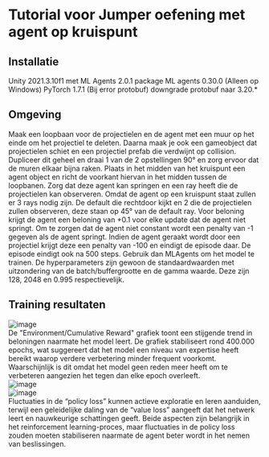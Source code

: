 # Tutorial voor Jumper oefening met agent op kruispunt #
## Installatie ##
Unity 2021.3.10f1 met ML Agents 2.0.1 package
ML agents 0.30.0
(Alleen op Windows) PyTorch 1.7.1
(Bij error protobuf) downgrade protobuf naar 3.20.*
## Omgeving ##
Maak een loopbaan voor de projectielen en de agent met een muur op het einde om het projectiel te deleten. Daarna maak je ook een gameobject dat projectielen schiet en een projectiel prefab die verdwijnt op collision. Dupliceer dit geheel en draai 1 van de 2 opstellingen 90° en zorg ervoor dat de muren elkaar bijna raken. Plaats in het midden van het kruispunt een agent object en richt de voorkant hiervan in het midden tussen de loopbanen. Zorg dat deze agent kan springen en een ray heeft die de projectielen kan observeren. Omdat de agent op een kruispunt staat zullen er 3 rays nodig zijn. De default die rechtdoor kijkt en 2 die de projectielen zullen observeren, deze staan op 45° van de default ray. Voor beloning krijgt de agent een beloning van +0.1 voor elke update dat de agent niet springt. Om te zorgen dat de agent niet constant wordt een penalty van -1 gegeven als de agent springt. Indien de agent geraakt wordt door een projectiel krijgt deze een penalty van -100 en eindigt de episode daar. De episode eindigt ook na 500 steps. Gebruik dan MLAgents om het model te trainen. De hyperparameters zijn gewoon de standaardwaarden met uitzondering van de batch/buffergrootte en de gamma waarde. Deze zijn 128, 2048 en 0.995 respectievelijk.
## Training resultaten  ##  
![image](https://user-images.githubusercontent.com/113940442/233493789-9091302c-dbc4-44d6-8f1f-25b8aa432eb8.png)  
De "Environment/Cumulative Reward" grafiek toont een stijgende trend in beloningen naarmate het model leert. De grafiek stabiliseert rond 400.000 epochs, wat suggereert dat het model een niveau van expertise heeft bereikt waarop verdere verbetering minder frequent voorkomt. Waarschijnlijk is dit omdat het model geen reden meer heeft om te verbeteren aangezien het tegen dan elke epoch overleeft.  
![image](https://user-images.githubusercontent.com/113940442/233493789-9091302c-dbc4-44d6-8f1f-25b8aa432eb8.png)  
![image](https://user-images.githubusercontent.com/113940442/233493789-9091302c-dbc4-44d6-8f1f-25b8aa432eb8.png)  
Fluctuaties in de “policy loss” kunnen actieve exploratie en leren aanduiden, terwijl een geleidelijke daling van de “value loss” aangeeft dat het netwerk leert en nauwkeurige schattingen geeft. Beide aspecten zijn belangrijk in het reinforcement learning-proces, maar fluctuaties in de policy loss zouden moeten stabiliseren naarmate de agent beter wordt in het nemen van beslissingen.


